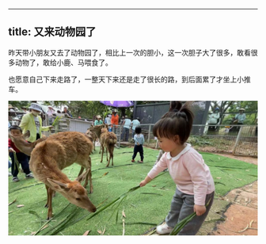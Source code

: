 ---
title: 又来动物园了
----

昨天带小朋友又去了动物园了，相比上一次的胆小，这一次胆子大了很多，敢看很多动物了，敢给小鹿、马喂食了。

也愿意自己下来走路了，一整天下来还是走了很长的路，到后面累了才坐上小推车。

![Alt text](/images/zoo.jpg)